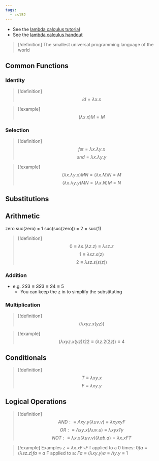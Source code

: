 ```yaml
---
tags:
  - cs152
---
```

- See the [lambda calculus tutorial](Attachments/Lambda%20Calculus%20Tutorial.pdf) 
-  See the [lambda calculus handout](Attachments/Lambda%20Calculus%20Handout.pdf)

>[!definition]
>The smallest universal programming language of the world
## Common Functions
### Identity
>[!definition]
>$$id=\lambda x.x$$

>[!example]
>$$(\lambda x.x)M=M$$
### Selection
>[!definition]
>$$fst=\lambda x.\lambda y.x$$
>$$snd=\lambda x.\lambda y.y$$

>[!example]
>$$(\lambda x.\lambda y.x)MN=(\lambda x.M)N=M$$
>$$(\lambda x.\lambda y.y)MN=(\lambda x.N)M=N$$

## Substitutions
## Arithmetic
zero
suc(zero) = 1
suc(suc(zero)) = 2 = suc(1)
>[!definition]
>$$0\equiv\lambda s.(\lambda z.z)\equiv\lambda sz.z$$
>$$1\equiv\lambda sz.s(z)$$
>$$2\equiv\lambda sz.s(s(z))$$
### Addition
- e.g. $2S3 \equiv SS3 \equiv S4 \equiv 5$
	- You can keep the z in to simplify the substituting
### Multiplication
>[!definition]
>$$(\lambda xyz.x(yz))$$

>[!example]
>$$(\lambda xyz.x(yz))22 \equiv (\lambda z.2(2z)) \equiv 4$$
## Conditionals
>[!definition]
>$$T\equiv \lambda xy.x$$
>$$F\equiv \lambda xy.y$$
## Logical Operations
>[!definition]
>$$AND: \equiv \Lambda xy.y(\lambda uv.v)\equiv\lambda xyxyF$$
>$$OR: \equiv \Lambda xy.x(\lambda uv.u)\equiv\lambda xyxTy$$
>$$NOT:\equiv \lambda x.x(\lambda uv.v)(\lambda ab.a)=\lambda x.xFT$$

>[!example] Examples
>$z\equiv\lambda x.xF\neg F$
>f applied to a 0 times: $0fa\equiv(\lambda sz.z)fa\equiv a$
>F applied to a: $Fa\equiv(\lambda xy.y)a\equiv\Lambda y.y\equiv1$


